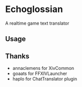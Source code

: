 # Echoglossian
A realtime game text translator

## Usage

## Thanks
- annaclemens for XivCommon
- goaats for FFXIVLauncher
- haplo for ChatTranslator plugin



